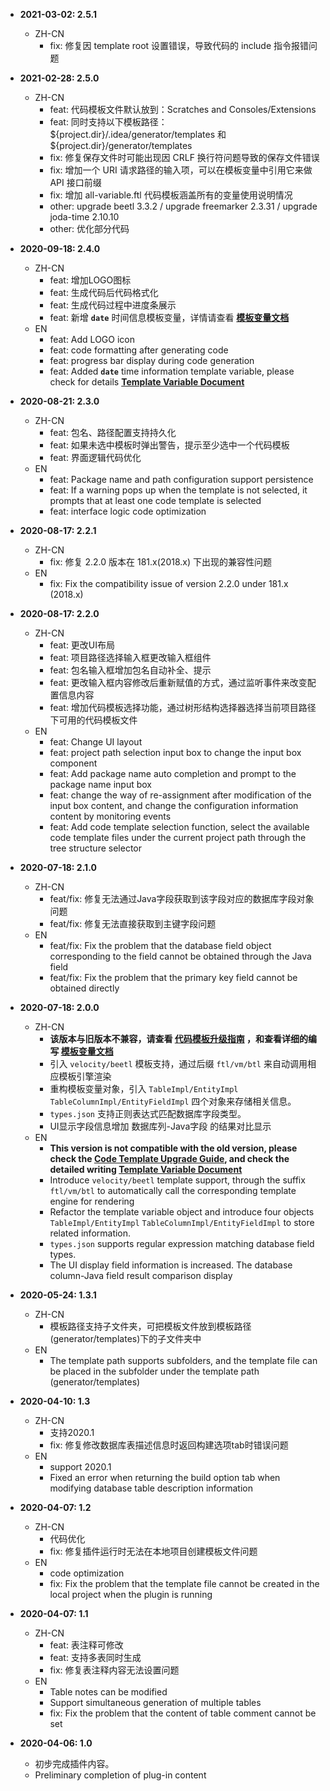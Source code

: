 - **2021-03-02: 2.5.1**

    - ZH-CN
        - fix: 修复因 template root 设置错误，导致代码的 include 指令报错问题

- **2021-02-28: 2.5.0**
    - ZH-CN
        - feat: 代码模板文件默认放到：Scratches and Consoles/Extensions
        - feat: 同时支持以下模板路径：${project.dir}/.idea/generator/templates 和 ${project.dir}/generator/templates
        - fix: 修复保存文件时可能出现因 CRLF 换行符问题导致的保存文件错误
        - fix: 增加一个 URI 请求路径的输入项，可以在模板变量中引用它来做 API 接口前缀
        - fix: 增加 all-variable.ftl 代码模板涵盖所有的变量使用说明情况
        - other: upgrade beetl 3.3.2 / upgrade freemarker 2.3.31 / upgrade joda-time 2.10.10
        - other: 优化部分代码

- **2020-09-18: 2.4.0**
    - ZH-CN
      - feat: 增加LOGO图标
      - feat: 生成代码后代码格式化
      - feat: 生成代码过程中进度条展示
      - feat: 新增 **`date`** 时间信息模板变量，详情请查看  **[模板变量文档](https://github.com/houkunlin/Database-Generator/blob/master/doc/template-document.md)**
    - EN
      - feat: Add LOGO icon
      - feat: code formatting after generating code
      - feat: progress bar display during code generation
      - feat: Added **`date`** time information template variable, please check for details **[Template Variable Document](https://github.com/houkunlin/Database-Generator/blob/master/doc/template-document.md)**
- **2020-08-21: 2.3.0**
    - ZH-CN
      - feat: 包名、路径配置支持持久化
      - feat: 如果未选中模板时弹出警告，提示至少选中一个代码模板
      - feat: 界面逻辑代码优化
    - EN
      - feat: Package name and path configuration support persistence
      - feat: If a warning pops up when the template is not selected, it prompts that at least one code template is selected
      - feat: interface logic code optimization
- **2020-08-17: 2.2.1**
    - ZH-CN
      - fix: 修复 2.2.0 版本在 181.x(2018.x) 下出现的兼容性问题
    - EN
      - fix: Fix the compatibility issue of version 2.2.0 under 181.x (2018.x)
- **2020-08-17: 2.2.0**
    - ZH-CN
        - feat: 更改UI布局
        - feat: 项目路径选择输入框更改输入框组件
        - feat: 包名输入框增加包名自动补全、提示
        - feat: 更改输入框内容修改后重新赋值的方式，通过监听事件来改变配置信息内容
        - feat: 增加代码模板选择功能，通过树形结构选择器选择当前项目路径下可用的代码模板文件
    - EN
        - feat: Change UI layout
        - feat: project path selection input box to change the input box component
        - feat: Add package name auto completion and prompt to the package name input box
        - feat: change the way of re-assignment after modification of the input box content, and change the configuration information content by monitoring events
        - feat: Add code template selection function, select the available code template files under the current project path through the tree structure selector
- **2020-07-18: 2.1.0**
    - ZH-CN
        - feat/fix: 修复无法通过Java字段获取到该字段对应的数据库字段对象问题
        - feat/fix: 修复无法直接获取到主键字段问题
    - EN
        - feat/fix: Fix the problem that the database field object corresponding to the field cannot be obtained through the Java field
        - feat/fix: Fix the problem that the primary key field cannot be obtained directly
- **2020-07-18: 2.0.0**
    - ZH-CN
        - **该版本与旧版本不兼容，请查看 [代码模板升级指南](https://github.com/houkunlin/Database-Generator/blob/master/doc/upgrade-2.0.0.md) ，和查看详细的编写 [模板变量文档](https://github.com/houkunlin/Database-Generator/blob/master/doc/template-document.md)**
        - 引入 `velocity/beetl` 模板支持，通过后缀 `ftl/vm/btl` 来自动调用相应模板引擎渲染
        - 重构模板变量对象，引入 `TableImpl/EntityImpl` `TableColumnImpl/EntityFieldImpl` 四个对象来存储相关信息。
        - `types.json` 支持正则表达式匹配数据库字段类型。
        - UI显示字段信息增加 数据库列-Java字段 的结果对比显示
    - EN
        - **This version is not compatible with the old version, please check the [Code Template Upgrade Guide](https://github.com/houkunlin/Database-Generator/blob/master/doc/upgrade-2.0.0.md), and check the detailed writing [Template Variable Document](https://github.com/houkunlin/Database-Generator/blob/master/doc/template-document.md)**
        - Introduce `velocity/beetl` template support, through the suffix `ftl/vm/btl` to automatically call the corresponding template engine for rendering
        - Refactor the template variable object and introduce four objects `TableImpl/EntityImpl` `TableColumnImpl/EntityFieldImpl` to store related information.
        - `types.json` supports regular expression matching database field types.
        - The UI display field information is increased. The database column-Java field result comparison display
- **2020-05-24: 1.3.1**
    - ZH-CN
        - 模板路径支持子文件夹，可把模板文件放到模板路径(generator/templates)下的子文件夹中
    - EN
        - The template path supports subfolders, and the template file can be placed in the subfolder under the template path (generator/templates)
- **2020-04-10: 1.3**
    - ZH-CN
        - 支持2020.1
        - fix: 修复修改数据库表描述信息时返回构建选项tab时错误问题
    - EN
        - support 2020.1
        - Fixed an error when returning the build option tab when modifying database table description information
- **2020-04-07: 1.2**
    - ZH-CN
        - 代码优化
        - fix: 修复插件运行时无法在本地项目创建模板文件问题
    - EN
        - code optimization
        - fix: Fix the problem that the template file cannot be created in the local project when the plugin is running
- **2020-04-07: 1.1**
    - ZH-CN
        - feat: 表注释可修改
        - feat: 支持多表同时生成
        - fix: 修复表注释内容无法设置问题
    - EN
        - Table notes can be modified
        - Support simultaneous generation of multiple tables
        - fix: Fix the problem that the content of table comment cannot be set
- **2020-04-06: 1.0**
    - 初步完成插件内容。
    - Preliminary completion of plug-in content
